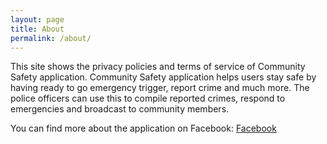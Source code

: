 ```yaml
---
layout: page
title: About
permalink: /about/
---
```


This site shows the privacy policies and terms of 
service of Community Safety application.
Community Safety application helps users stay safe
by having ready to go emergency trigger, report 
crime and much more. The police officers can use this
to compile reported crimes, respond to emergencies
and broadcast to community members.

You can find more about the application on Facebook:
[Facebook](https://web.facebook.com/profile.php?id=61574559308359)

